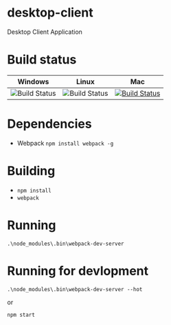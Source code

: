 # desktop-client
Desktop Client Application

# Build status
Windows  | Linux | Mac 
------------ | ------------- | -------------
![Build Status](https://ci.appveyor.com/api/projects/status/github/gruntjs/grunt?branch=master&svg=true) | ![Build Status](https://ci.appveyor.com/api/projects/status/github/gruntjs/grunt?branch=master&svg=true) | [![Build Status](https://travis-ci.org/inshapardaz/desktop-client.svg?branch=master)](https://travis-ci.org/inshapardaz/desktop-client)

# Dependencies

- Webpack `npm install webpack -g`

# Building 

- `npm install`
- `webpack`

# Running

`.\node_modules\.bin\webpack-dev-server`

# Running for devlopment

`.\node_modules\.bin\webpack-dev-server --hot`  

or

`npm start`
